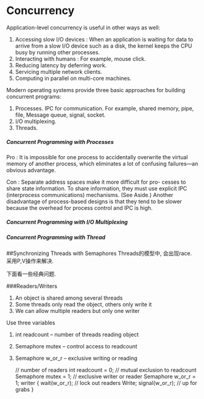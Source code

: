# Concurrency

Application-level concurrency is useful in other ways as well:

1. Accessing slow I/O devices : When an application is waiting for data to arrive from a slow I/O device such as a disk, the kernel keeps the CPU busy by running other processes.
2. Interacting with humans : For example, mouse click.
3. Reducing latency by deferring work.
4. Servicing multiple network clients.
5. Computing in parallel on multi-core machines.

Modern operating systems provide three basic approaches for building concurrent programs:  

1. Processes. IPC for communication. For example, shared memory, pipe, file, Message queue, signal, socket.
2. I/O multiplexing.
3. Threads.

##### Concurrent Programming with Processes


Pro : It is impossible for one process to accidentally overwrite the virtual memory of another process, which eliminates a lot of confusing failures—an obvious advantage.

Con : Separate address spaces make it more difficult for pro- cesses to share state information. To share information, they must use explicit IPC (interprocess communications) mechanisms. (See Aside.) Another disadvantage of process-based designs is that they tend to be slower because the overhead for process control and IPC is high.


##### Concurrent Programming with I/O Multiplexing

##### Concurrent Programming with Thread

##Synchronizing Threads with Semaphores
Threads的模型中, 会出现race. 采用P,V操作来解决.

下面看一些经典问题.

###Readers/Writers
1. An object is shared among several threads
2. Some threads only read the object, others only write it
3. We can allow multiple readers but only one writer

Use three variables
1. int readcount – number of threads reading object
2. Semaphore mutex – control access to readcount
3. Semaphore w_or_r – exclusive writing or reading
 
    
    // number of readers
    int readcount = 0;
    // mutual exclusion to readcount
    Semaphore mutex = 1;
    // exclusive writer or reader
    Semaphore w_or_r = 1;
    writer {
    wait(w_or_r); // lock out readers
    Write;
    signal(w_or_r); // up for grabs
    }